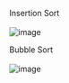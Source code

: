 Insertion Sort
<br><br/>
![image](https://user-images.githubusercontent.com/70758368/130076636-ae89eefc-5d35-4a2c-a242-eb76248bfd16.png)

Bubble Sort
<br><br/>
![image](https://user-images.githubusercontent.com/70758368/130079224-ffce3bd2-fd2b-4e65-99d6-112bd7f29af6.png)


